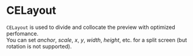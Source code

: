 # CELayout
`CELayout` is used to divide and collocate the preview with optimized perfomance.  
You can set *anchor*, *scale*, *x*, *y*, *width*, *height*, etc. for a split screen (but rotation is not supported).